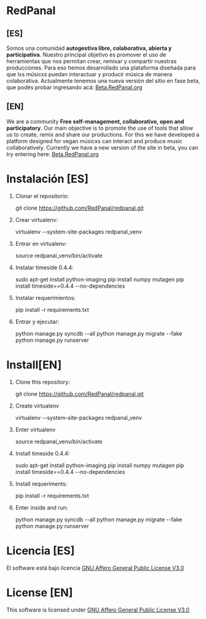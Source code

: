 
RedPanal
========

## [ES] ##

Somos una comunidad **autogestiva libre, colaborativa, abierta y participativa**. Nuestro principal objetivo es promover el uso de herramientas que nos permitan crear, remixar y compartir nuestras producciones. Para eso hemos desarrollado una plataforma diseñada para que lxs músicxs puedan interactuar y producir música de manera colaborativa. Actualmente tenemos una nueva versión del sitio en fase beta, que podés probar ingresando acá: [Beta.RedPanal.org](http://beta.redpanal.org)

## [EN] ##

We are a community **Free self-management, collaborative, open and participatory**. Our main objective is to promote the use of tools that allow us to create, remix and share our productions. For this we have developed a platform designed for vegan músicxs can interact and produce music collaboratively. Currently we have a new version of the site in beta, you can try entering here:  [Beta.RedPanal.org](http://beta.redpanal.org)

Instalación [ES]
================

1) Clonar el repositorio:

    git clone https://github.com/RedPanal/redpanal.git

2) Crear virtualenv:

    virtualenv --system-site-packages redpanal_venv

3) Entrar en virtualenv:

    source redpanal_venv/bin/activate

4) Instalar timeside 0.4.4:

    sudo apt-get install python-imaging
    pip install numpy mutagen
    pip install timeside==0.4.4 --no-dependencies

5) Instalar requerimientos:

    pip install -r requirements.txt

6) Entrar y ejecutar:

    python manage.py syncdb --all
    python manage.py migrate --fake
    python manage.py runserver

Install[EN]
===========

1) Clone this repository: 

    git clone https://github.com/RedPanal/redpanal.git

2) Create virtualenv

    virtualenv --system-site-packages redpanal_venv

3) Enter virtualenv

    source redpanal_venv/bin/activate
   
4)  Install timeside 0.4.4:

    sudo apt-get install python-imaging
    pip install numpy mutagen
    pip install timeside==0.4.4 --no-dependencies

5) Install requeriments: 

    pip install -r requirements.txt
   
6) Enter inside and run:

    python manage.py syncdb --all
    python manage.py migrate --fake
    python manage.py runserver

Licencia [ES]
=============

El software está bajo licencia [GNU Affero General Public License V3.0](https://www.gnu.org/licenses/agpl-3.0.html)

License [EN]
============

This software is licensed under [GNU Affero General Public License V3.0](https://www.gnu.org/licenses/agpl-3.0.html)
